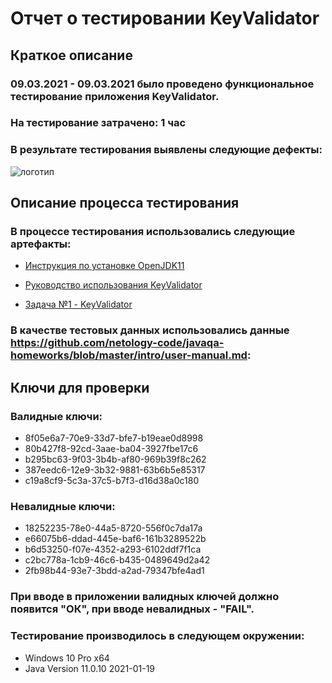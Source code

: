 # Отчет о тестировании KeyValidator

## Краткое описание

### 09.03.2021 - 09.03.2021 было проведено функциональное тестирование приложения KeyValidator.

### На тестирование затрачено: 1 час

### В результате тестирования выявлены следующие дефекты:

![логотип](file:///C:/Users/Diana/Pictures/netology.png)

## Описание процесса тестирования

### В процессе тестирования использовались следующие артефакты:

* [Инструкция по установке OpenJDK11](https://github.com/netology-code/javaqa-homeworks/blob/master/intro/openjdk11-manual.md)

* [Руководство использования KeyValidator](https://github.com/netology-code/javaqa-homeworks/blob/master/intro/user-manual.md)

* [Задача №1 - KeyValidator](https://github.com/netology-code/javaqa-homeworks/tree/master/intro)

### В качестве тестовых данных использовались данные https://github.com/netology-code/javaqa-homeworks/blob/master/intro/user-manual.md:

## Ключи для проверки

### Валидные ключи:

* 8f05e6a7-70e9-33d7-bfe7-b19eae0d8998
* 80b427f8-92cd-3aae-ba04-3927fbe17c6
* b295bc63-9f03-3b4b-af80-969b39f8c262
* 387eedc6-12e9-3b32-9881-63b6b5e85317
* c19a8cf9-5c3a-37c5-b7f3-d16d38a0c180

### Невалидные ключи:

* 18252235-78e0-44a5-8720-556f0c7da17a
* e66075b6-ddad-445e-baf6-161b3289522b
* b6d53250-f07e-4352-a293-6102ddf7f1ca
* c2bc778a-1cb9-46c6-b435-0489649d2a42
* 2fb98b44-93e7-3bdd-a2ad-79347bfe4ad1

### При вводе в приложении валидных ключей должно появится "ОК", при вводе невалидных - "FAIL".

### Тестирование производилось в следующем окружении:

* Windows 10 Pro x64
* Java Version 11.0.10 2021-01-19
